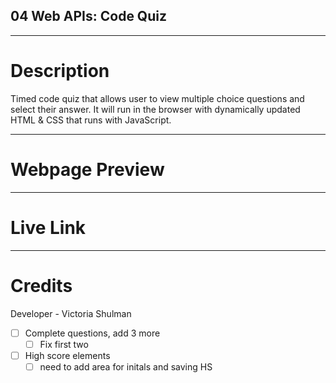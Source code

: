 ## 04 Web APIs: Code Quiz 

---

# Description 

Timed code quiz that allows user to view multiple choice questions and select their answer. It will run in the browser with dynamically updated HTML & CSS that runs with JavaScript. 

---

# Webpage Preview 

---

# Live Link 

---

# Credits

Developer - Victoria Shulman 

 - [ ] Complete questions, add 3 more
     - [ ] Fix first two
- [ ] High score elements 
    - [ ] need to add area for initals and saving HS
